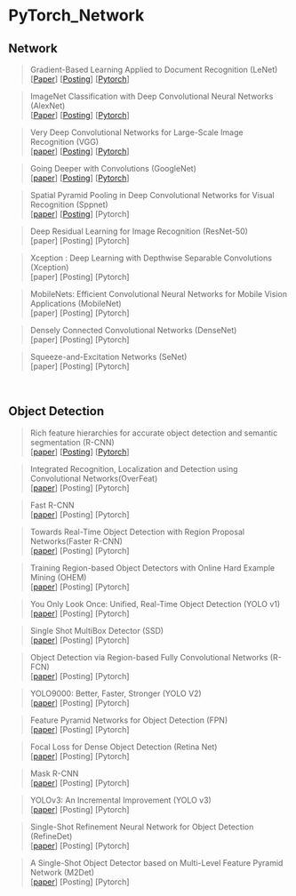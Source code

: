 # PyTorch_Network




## Network


>Gradient-Based Learning Applied to Document Recognition (LeNet)  
[[Paper](http://vision.stanford.edu/cs598_spring07/papers/Lecun98.pdf)] [[Posting](https://ctkim.tistory.com/119?category=880317)] [[Pytorch](https://github.com/gogo5911/PyTorch_Network_CNN/tree/main/1.LeNet)]


>ImageNet Classification with Deep Convolutional Neural Networks (AlexNet)  
[[Paper](https://papers.nips.cc/paper/2012/file/c399862d3b9d6b76c8436e924a68c45b-Paper.pdf)] [[Posting](https://ctkim.tistory.com/120)] [[Pytorch](https://github.com/gogo5911/PyTorch_Network/tree/main/2.AlexNet)]

>Very Deep Convolutional Networks for Large-Scale Image Recognition (VGG)  
[[paper](https://arxiv.org/pdf/1409.1556.pdf%20http://arxiv.org/abs/1409.1556.pdf)] [[Posting](https://ctkim.tistory.com/114)]  [[Pytorch](https://github.com/gogo5911/PyTorch_Network_CNN/tree/main/3.VGG)]

>Going Deeper with Convolutions (GoogleNet)  
[[paper](https://static.googleusercontent.com/media/research.google.com/ko//pubs/archive/43022.pdf)] [[Posting](https://ctkim.tistory.com/121)] [[Pytorch](https://github.com/gogo5911/PyTorch_Network_CNN/tree/main/4.GoogleNet)]

>Spatial Pyramid Pooling in Deep Convolutional Networks for Visual Recognition (Sppnet)  
[[paper](https://arxiv.org/pdf/1406.4729.pdf)] [[Posting](https://ctkim.tistory.com/186)] [Pytorch]

>Deep Residual Learning for Image Recognition (ResNet-50)  
[paper] [Posting] [Pytorch]

>Xception : Deep Learning with Depthwise Separable Convolutions (Xception)  
[paper] [Posting] [Pytorch]

>MobileNets: Efficient Convolutional Neural Networks for Mobile Vision Applications (MobileNet)  
[paper] [Posting] [Pytorch]

>Densely Connected Convolutional Networks (DenseNet)  
[paper] [Posting] [Pytorch]

>Squeeze-and-Excitation Networks (SeNet)  
[paper] [Posting] [Pytorch]
  
</br>

## Object Detection

>Rich feature hierarchies for accurate object detection and semantic segmentation (R-CNN)  
[[paper](https://arxiv.org/pdf/1311.2524.pdf)] [[Posting](https://ctkim.tistory.com/171)] [[Pytorch](https://github.com/gogo5911/PyTorch_Network_CNN/tree/main/5.R-CNN)]

>Integrated Recognition, Localization and Detection using Convolutional Networks(OverFeat)  
[[paper](https://arxiv.org/pdf/1312.6229.pdf)] [Posting] [Pytorch]

>Fast R-CNN  
[[paper](https://arxiv.org/pdf/1504.08083.pdf)] [Posting] [Pytorch]

>Towards Real-Time Object Detection with Region Proposal Networks(Faster R-CNN)  
[[paper](https://arxiv.org/pdf/1506.01497.pdf)] [Posting] [Pytorch]

>Training Region-based Object Detectors with Online Hard Example Mining (OHEM)  
[[paper](https://arxiv.org/pdf/1604.03540.pdf)] [Posting] [Pytorch]

>You Only Look Once: Unified, Real-Time Object Detection (YOLO v1)  
[[paper](https://arxiv.org/pdf/1506.02640.pdf)] [Posting] [Pytorch]

>Single Shot MultiBox Detector (SSD)  
[[paper](https://arxiv.org/pdf/1512.02325.pdf)] [Posting] [Pytorch]

>Object Detection via Region-based Fully Convolutional Networks (R-FCN)  
[[paper](https://arxiv.org/pdf/1605.06409.pdf)] [Posting] [Pytorch]

>YOLO9000: Better, Faster, Stronger (YOLO V2)  
[[paper](https://arxiv.org/pdf/1612.08242.pdf)] [Posting] [Pytorch]

>Feature Pyramid Networks for Object Detection (FPN)  
[[paper](https://arxiv.org/pdf/1612.03144.pdf)] [Posting] [Pytorch]

>Focal Loss for Dense Object Detection (Retina Net)  
[[paper](https://arxiv.org/pdf/1708.02002.pdf)] [Posting] [Pytorch]

>Mask R-CNN  
[[paper](https://arxiv.org/pdf/1703.06870.pdf)] [Posting] [Pytorch]

>YOLOv3: An Incremental Improvement (YOLO v3)  
[[paper](https://pjreddie.com/media/files/papers/YOLOv3.pdf)] [Posting] [Pytorch]

>Single-Shot Refinement Neural Network for Object Detection (RefineDet)  
[[paper](https://arxiv.org/pdf/1711.06897.pdf)] [Posting] [Pytorch]

>A Single-Shot Object Detector based on Multi-Level Feature Pyramid Network (M2Det)  
[[paper](https://arxiv.org/pdf/1811.04533.pdf)] [Posting] [Pytorch]
